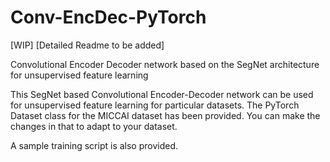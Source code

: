 # Conv-EncDec-PyTorch
[WIP]
[Detailed Readme to be added]

Convolutional Encoder Decoder network based on the SegNet architecture for unsupervised feature learning

This SegNet based Convolutional Encoder-Decoder network can be used for unsupervised feature learning for particular datasets.
The PyTorch Dataset class for the MICCAI dataset has been provided. You can make the changes in that to adapt to your dataset.

A sample training script is also provided.
